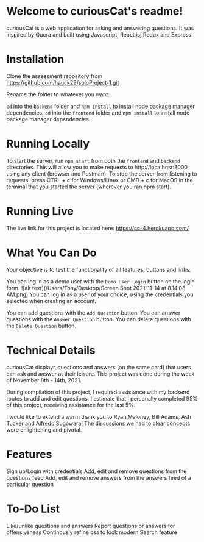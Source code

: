 # Welcome to curiousCat's readme!

curiousCat is a web application for asking and answering questions. It was inspired by Quora and built using Javascript, React.js, Redux and Express.

# Installation

Clone the assessment repository from https://github.com/hauck29/soloProject-1.git

Rename the folder to whatever you want.

`cd` into the `backend` folder and `npm install` to install node package manager dependencies.
`cd` into the `frontend` folder and `npm install` to install node package manager dependencies.

# Running Locally
To start the server, run `npm start` from both the `frontend` and `backend` directories. This will allow you to make requests to http://localhost:3000 using any client (browser and Postman).
To stop the server from listening to requests, press CTRL + c for Windows/Linux or CMD + c for MacOS in the terminal that you started the server (wherever you ran npm start).

# Running Live
The live link for this project is located here: https://cc-4.herokuapp.com/

# What You Can Do
Your objective is to test the functionality of all features, buttons and links.

You can log in as a demo user with the `Demo User Login` button on the login form.
![alt text](/Users/Tony/Desktop/Screen Shot 2021-11-14 at 8.14.08 AM.png)
You can log in as a user of your choice, using the credentials you selected when creating an account.

You can add questions with the `Add Question` button.
You can answer questions with the `Answer Question` button.
You can delete questions with the `Delete Question` button.

# Technical Details
curiousCat displays questions and answers (on the same card) that users can ask and answer at their leisure.
This project was done during the week of November 8th - 14th, 2021.

During compilation of this project, I required assistance with my backend routes to add and edit questions.
I estimate that I personally completed 95% of this project, receiving assistance for the last 5%.

I would like to extend a warm thank you to Ryan Maloney, Bill Adams, Ash Tucker and Alfredo Sugowara!
The discussions we had to clear concepts were enlightening and pivotal.

# Features
Sign up/Login with credentials
Add, edit and remove questions from the questions feed
Add, edit and remove answers from the answers feed of a particular question

# To-Do List
Like/unlike questions and answers
Report questions or answers for offensiveness
Continously refine css to look modern
Search feature
